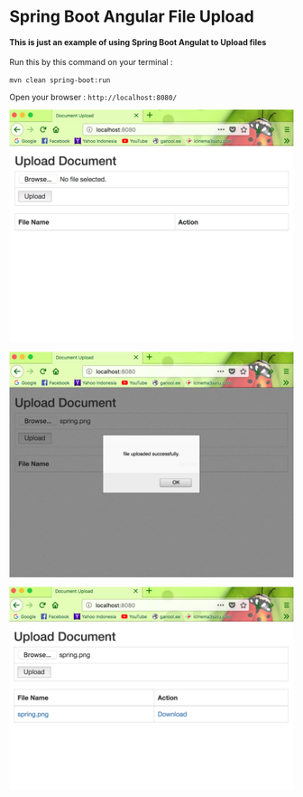 # Spring Boot Angular File Upload

#### This is just an example of using Spring Boot Angulat to Upload files

Run this by this command on your terminal :

`mvn clean spring-boot:run`

Open your browser : `http://localhost:8080/`

!["Home Page"](img/home.png "Home Page")

!["Upload Notif"](img/success.png "Success")

!["List Files Page"](img/list.png "List Page")